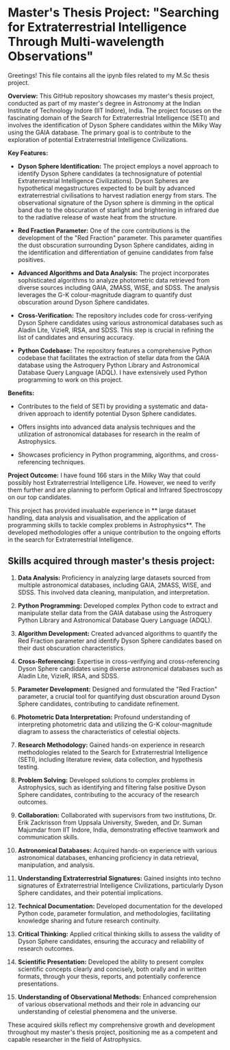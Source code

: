 # **Master's Thesis Project: "Searching for Extraterrestrial Intelligence Through Multi-wavelength Observations"**
Greetings! This file contains all the ipynb files related to my M.Sc thesis project.

**Overview:**
This GitHub repository showcases my master's thesis project, conducted as part of my master's degree in Astronomy at the Indian Institute of Technology Indore (IIT Indore), India. The project focuses on the fascinating domain of the Search for Extraterrestrial Intelligence (SETI) and involves the identification of Dyson Sphere candidates within the Milky Way using the GAIA database. The primary goal is to contribute to the exploration of potential Extraterrestrial Intelligence Civilizations.

**Key Features:**
- **Dyson Sphere Identification:** The project employs a novel approach to identify Dyson Sphere candidates (a technosignature of potential Extraterrestrial Intelligence Civilizations). Dyson Spheres are hypothetical megastructures expected to be built by advanced extraterrestrial civilisations to harvest radiation energy from stars. The observational signature of the Dyson sphere is dimming in the optical band due to the obscuration of starlight and brightening in infrared due to the radiative release of waste heat from the structure.
  
- **Red Fraction Parameter:** One of the core contributions is the development of the "Red Fraction" parameter. This parameter quantifies the dust obscuration surrounding Dyson Sphere candidates, aiding in the identification and differentiation of genuine candidates from false positives.

- **Advanced Algorithms and Data Analysis:** The project incorporates sophisticated algorithms to analyze photometric data retrieved from diverse sources including GAIA, 2MASS, WISE, and SDSS. The analysis leverages the G-K colour-magnitude diagram to quantify dust obscuration around Dyson Sphere candidates.

- **Cross-Verification:** The repository includes code for cross-verifying Dyson Sphere candidates using various astronomical databases such as Aladin Lite, VizieR, IRSA, and SDSS. This step is crucial in refining the list of candidates and ensuring accuracy.

- **Python Codebase:** The repository features a comprehensive Python codebase that facilitates the extraction of stellar data from the GAIA database using the Astroquery Python Library and Astronomical Database Query Language (ADQL). I have extensively used Python programming to work on this project.

**Benefits:**
- Contributes to the field of SETI by providing a systematic and data-driven approach to identify potential Dyson Sphere candidates.
  
- Offers insights into advanced data analysis techniques and the utilization of astronomical databases for research in the realm of Astrophysics.

- Showcases proficiency in Python programming, algorithms, and cross-referencing techniques.

**Project Outcome:**
I have found 166 stars in the Milky Way that could possibly host Extraterrestrial Intelligence Life. However, we need to verify them further and are planning to perform Optical and Infrared Spectroscopy on our top candidates.

This project has provided invaluable experience in ** large dataset handling, data analysis and visualisation, and the application of programming skills to tackle complex problems in Astrophysics**. The developed methodologies offer a unique contribution to the ongoing efforts in the search for Extraterrestrial Intelligence. 

## **Skills acquired through master's thesis project:**

1. **Data Analysis:** Proficiency in analyzing large datasets sourced from multiple astronomical databases, including GAIA, 2MASS, WISE, and SDSS. This involved data cleaning, manipulation, and interpretation.

2. **Python Programming:** Developed complex Python code to extract and manipulate stellar data from the GAIA database using the Astroquery Python Library and Astronomical Database Query Language (ADQL).

3. **Algorithm Development:** Created advanced algorithms to quantify the Red Fraction parameter and identify Dyson Sphere candidates based on their dust obscuration characteristics.

4. **Cross-Referencing:** Expertise in cross-verifying and cross-referencing Dyson Sphere candidates using diverse astronomical databases such as Aladin Lite, VizieR, IRSA, and SDSS.

5. **Parameter Development:** Designed and formulated the "Red Fraction" parameter, a crucial tool for quantifying dust obscuration around Dyson Sphere candidates, contributing to candidate refinement.

6. **Photometric Data Interpretation:** Profound understanding of interpreting photometric data and utilizing the G-K colour-magnitude diagram to assess the characteristics of celestial objects.

7. **Research Methodology:** Gained hands-on experience in research methodologies related to the Search for Extraterrestrial Intelligence (SETI), including literature review, data collection, and hypothesis testing.

8. **Problem Solving:** Developed solutions to complex problems in Astrophysics, such as identifying and filtering false positive Dyson Sphere candidates, contributing to the accuracy of the research outcomes.

9. **Collaboration:** Collaborated with supervisors from two institutions, Dr. Erik Zackrisson from Uppsala University, Sweden, and Dr. Suman Majumdar from IIT Indore, India, demonstrating effective teamwork and communication skills.

10. **Astronomical Databases:** Acquired hands-on experience with various astronomical databases, enhancing proficiency in data retrieval, manipulation, and analysis.

11. **Understanding Extraterrestrial Signatures:** Gained insights into techno signatures of Extraterrestrial Intelligence Civilizations, particularly Dyson Sphere candidates, and their potential implications.

12. **Technical Documentation:** Developed documentation for the developed Python code, parameter formulation, and methodologies, facilitating knowledge sharing and future research continuity.

13. **Critical Thinking:** Applied critical thinking skills to assess the validity of Dyson Sphere candidates, ensuring the accuracy and reliability of research outcomes.

14. **Scientific Presentation:** Developed the ability to present complex scientific concepts clearly and concisely, both orally and in written formats, through your thesis, reports, and potentially conference presentations.

15. **Understanding of Observational Methods:** Enhanced comprehension of various observational methods and their role in advancing our understanding of celestial phenomena and the universe.

These acquired skills reflect my comprehensive growth and development throughout my master's thesis project, positioning me as a competent and capable researcher in the field of Astrophysics.
